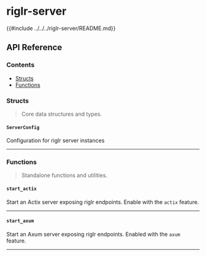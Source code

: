 # riglr-server

{{#include ../../../riglr-server/README.md}}

## API Reference

### Contents

- [Structs](#structs)
- [Functions](#functions)

### Structs

> Core data structures and types.

#### `ServerConfig`

Configuration for riglr server instances

---

### Functions

> Standalone functions and utilities.

#### `start_actix`

Start an Actix server exposing riglr endpoints. Enable with the `actix` feature.

---

#### `start_axum`

Start an Axum server exposing riglr endpoints. Enabled with the `axum` feature.

---
